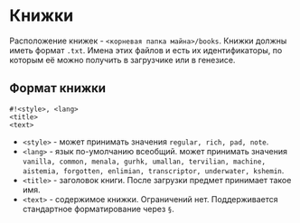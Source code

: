 # Книжки

Расположение книжек - `<корневая папка майна>/books`. Книжки должны иметь формат `.txt`. Имена этих файлов и есть их идентификаторы, по которым её можно получить в загрузчике или в генезисе.

## Формат книжки
```
#!<style>, <lang>
<title>
<text>
```
- `<style>` - может принимать значения `regular, rich, pad, note`.
- `<lang>` - язык по-умолчанию всеобщий. может принимать значения `vanilla, common, menala, gurhk, umallan, tervilian, machine, aistemia, forgotten, enlimian, transcriptor, underwater, kshemin`.
- `<title>` - заголовок книги. После загрузки предмет принимает такое имя.
- `<text>` - содержимое книжки. Ограничений нет. Поддерживается стандартное форматирование через `§`.
